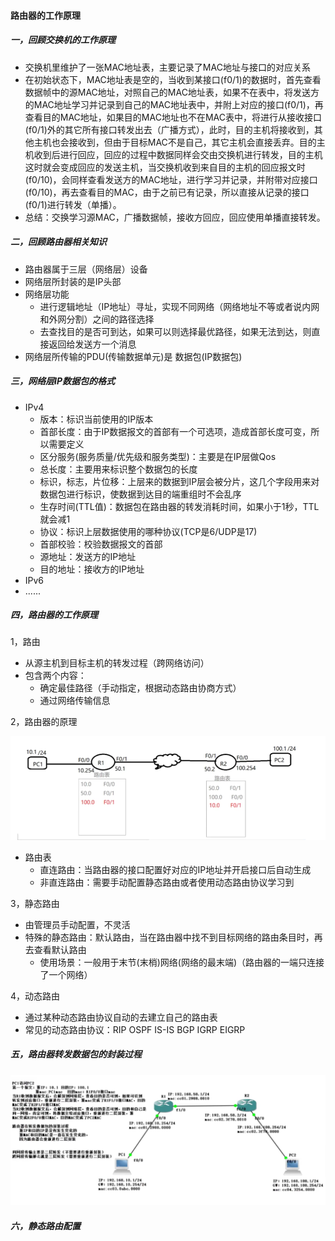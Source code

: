 #### 路由器的工作原理

##### 一，回顾交换机的工作原理

- 交换机里维护了一张MAC地址表，主要记录了MAC地址与接口的对应关系
- 在初始状态下，MAC地址表是空的，当收到某接口(f0/1)的数据时，首先查看数据帧中的源MAC地址，对照自己的MAC地址表，如果不在表中，将发送方的MAC地址学习并记录到自己的MAC地址表中，并附上对应的接口(f0/1)，再查看目的MAC地址，如果目的MAC地址也不在MAC表中，将进行从接收接口(f0/1)外的其它所有接口转发出去（广播方式），此时，目的主机将接收到，其他主机也会接收到，但由于目标MAC不是自己，其它主机会直接丢弃。目的主机收到后进行回应，回应的过程中数据同样会交由交换机进行转发，目的主机这时就会变成回应的发送主机，当交换机收到来自目的主机的回应报文时(f0/10)，会同样查看发送方的MAC地址，进行学习并记录，并附带对应接口(f0/10)，再去查看目的MAC，由于之前已有记录，所以直接从记录的接口(f0/1)进行转发（单播）。
- 总结：交换学习源MAC，广播数据帧，接收方回应，回应使用单播直接转发。

##### 二，回顾路由器相关知识

- 路由器属于三层（网络层）设备
- 网络层所封装的是IP头部
- 网络层功能
  - 进行逻辑地址（IP地址）寻址，实现不同网络（网络地址不等或者说内网和外网分割）之间的路径选择
  - 去查找目的是否可到达，如果可以则选择最优路径，如果无法到达，则直接返回给发送方一个消息
- 网络层所传输的PDU(传输数据单元)是 数据包(IP数据包)

##### 三，网络层IP数据包的格式

- IPv4
  - 版本：标识当前使用的IP版本
  - 首部长度：由于IP数据报文的首部有一个可选项，造成首部长度可变，所以需要定义
  - 区分服务(服务质量/优先级和服务类型)：主要是在IP层做Qos
  - 总长度：主要用来标识整个数据包的长度
  - 标识，标志，片位移：上层来的数据到IP层会被分片，这几个字段用来对数据包进行标识，使数据到达目的端重组时不会乱序
  - 生存时间(TTL值)：数据包在路由器的转发消耗时间，如果小于1秒，TTL就会减1
  - 协议：标识上层数据使用的哪种协议(TCP是6/UDP是17)
  - 首部校验：校验数据报文的首部
  - 源地址：发送方的IP地址
  - 目的地址：接收方的IP地址
- IPv6
- ......

##### 四，路由器的工作原理

1，路由

- 从源主机到目标主机的转发过程（跨网络访问）
- 包含两个内容：
  - 确定最佳路径（手动指定，根据动态路由协商方式）
  - 通过网络传输信息

2，路由器的原理

![image-20220903222132778](https://raw.githubusercontent.com/Bssn520/Images/master/Test/202212201810844.png)

- 路由表
  - 直连路由：当路由器的接口配置好对应的IP地址并开启接口后自动生成
  - 非直连路由：需要手动配置静态路由或者使用动态路由协议学习到

3，静态路由

- 由管理员手动配置，不灵活
- 特殊的静态路由：默认路由，当在路由器中找不到目标网络的路由条目时，再去查看默认路由
  - 使用场景：一般用于末节(末梢)网络(网络的最末端)（路由器的一端只连接了一个网络）

4，动态路由

- 通过某种动态路由协议自动的去建立自己的路由表
- 常见的动态路由协议：RIP    OSPF    IS-IS    BGP    IGRP    EIGRP

##### 五，路由器转发数据包的封装过程

![image-20220904213612316](https://raw.githubusercontent.com/Bssn520/Images/master/Test/202212201810845.png)

##### 六，静态路由配置


